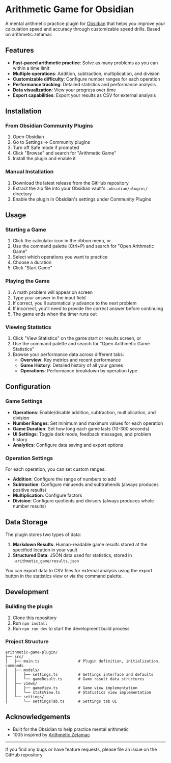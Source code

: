 # Arithmetic Game for Obsidian

A mental arithmetic practice plugin for [Obsidian](https://obsidian.md) that helps you improve your calculation speed and accuracy through customizable speed drills. Based on arithmetic.zetamac

## Features

- **Fast-paced arithmetic practice**: Solve as many problems as you can within a time limit
- **Multiple operations**: Addition, subtraction, multiplication, and division
- **Customizable difficulty**: Configure number ranges for each operation
- **Performance tracking**: Detailed statistics and performance analysis
- **Data visualization**: View your progress over time
- **Export capabilities**: Export your results as CSV for external analysis

## Installation

### From Obsidian Community Plugins

1. Open Obsidian
2. Go to Settings → Community plugins
3. Turn off Safe mode if prompted
4. Click "Browse" and search for "Arithmetic Game"
5. Install the plugin and enable it

### Manual Installation

1. Download the latest release from the GitHub repository
2. Extract the zip file into your Obsidian vault's `.obsidian/plugins/` directory
3. Enable the plugin in Obsidian's settings under Community Plugins

## Usage

### Starting a Game

1. Click the calculator icon in the ribbon menu, or
2. Use the command palette (Ctrl+P) and search for "Open Arithmetic Game"
3. Select which operations you want to practice
4. Choose a duration
5. Click "Start Game"

### Playing the Game

1. A math problem will appear on screen
2. Type your answer in the input field
3. If correct, you'll automatically advance to the next problem
4. If incorrect, you'll need to provide the correct answer before continuing
5. The game ends when the timer runs out

### Viewing Statistics

1. Click "View Statistics" on the game start or results screen, or
2. Use the command palette and search for "Open Arithmetic Game Statistics"
3. Browse your performance data across different tabs:
   - **Overview**: Key metrics and recent performance
   - **Game History**: Detailed history of all your games
   - **Operations**: Performance breakdown by operation type

## Configuration

### Game Settings

- **Operations**: Enable/disable addition, subtraction, multiplication, and division
- **Number Ranges**: Set minimum and maximum values for each operation
- **Game Duration**: Set how long each game lasts (10-300 seconds)
- **UI Settings**: Toggle dark mode, feedback messages, and problem history
- **Analytics**: Configure data saving and export options

### Operation Settings

For each operation, you can set custom ranges:

- **Addition**: Configure the range of numbers to add
- **Subtraction**: Configure minuends and subtrahends (always produces positive results)
- **Multiplication**: Configure factors
- **Division**: Configure quotients and divisors (always produces whole number results)

## Data Storage

The plugin stores two types of data:

1. **Markdown Results**: Human-readable game results stored at the specified location in your vault
2. **Structured Data**: JSON data used for statistics, stored in `.arithmetic_game/results.json`

You can export data to CSV files for external analysis using the export button in the statistics view or via the command palette.

## Development

### Building the plugin

1. Clone this repository
2. Run `npm install`
3. Run `npm run dev` to start the development build process

### Project Structure

```
arithmetic-game-plugin/
├── src/
│   ├── main.ts                 # Plugin definition, initialization, commands
│   ├── models/
│   │   ├── settings.ts         # Settings interface and defaults
│   │   └── gameResult.ts       # Game result data structures
│   ├── views/
│   │   ├── gameView.ts         # Game view implementation
│   │   └── statsView.ts        # Statistics view implementation 
│   └── settings/
│       └── settingsTab.ts      # Settings tab UI
```

## Acknowledgements

- Built for the Obsidian to help practice mental arithmetic
- 1005 inspired by [Arithmetic Zetamac]([https://obsidian.md](https://arithmetic.zetamac.com/))

---

If you find any bugs or have feature requests, please file an issue on the GitHub repository.
